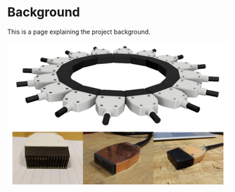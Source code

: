 # Background

This is a page explaining the project background.

![ring_array_mockup](.\img\ring_array_mockup.png)

